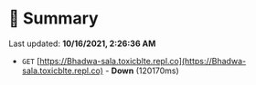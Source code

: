# 📖 Summary
Last updated: **10/16/2021, 2:26:36 AM**

- `GET` [https://Bhadwa-sala.toxicblte.repl.co](https://Bhadwa-sala.toxicblte.repl.co) - **Down** (120170ms)
